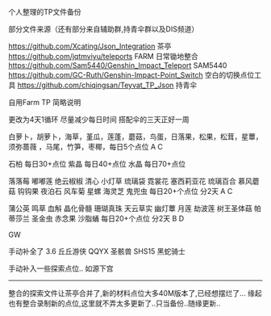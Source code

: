 个人整理的TP文件备份

部分文件来源（还有部分来自辅助群,持青伞群以及DIS频道）

https://github.com/Xcating/Json_Integration 茶亭
https://github.com/jqtmviyu/teleports FARM 日常锄地整合
https://github.com/Sam5440/Genshin_Impact_Teleport SAM5440
https://github.com/GC-Ruth/Genshin-Impact-Point_Switch 空白的切换点位工具
https://github.com/chiqingsan/Teyvat_TP_Json 持青伞

自用Farm TP 简略说明

更改为4天1循环 尽量减少每日时间 搭配伞的三天正好一周

白萝卜，胡萝卜，海草，堇瓜，莲蓬，蘑菇，鸟蛋，日落果，松果，松茸，星蕈，须弥蔷薇 ，马尾，竹笋，枣椰，每日5个点位 A C

石柏  每日30+点位
紫晶  每日40+点位
水晶  每日70+点位

落落莓 嘟嘟莲 绝云椒椒 清心 小灯草 琉璃袋 霓裳花 塞西莉亚花 琉璃百合 慕风蘑菇 钩钩果 夜泊石 风车菊 星螺 海灵芝 鬼兜虫 每日20+个点位 分2天 A C

蒲公英 鸣草 血斛 晶化骨髓 珊瑚真珠 天云草实 幽灯蕈 月莲 劫波莲 树王圣体菇 帕蒂莎兰 圣金虫 赤念果 沙脂蛹  每日20+个点位 分2天 B D

GW

手动补全了 3.6 丘丘游侠 QQYX 圣骸兽 SHS15 黑蛇骑士

手动补入一些探索点位.. 如源下宫

---------------------------

整合的探索文件让茶亭合并了,新的材料点位大多40M版本了,已经想摆烂了...
缘起也有整合录制新的点位,这里就不弄太多更新了..只当备份..随缘更新..

